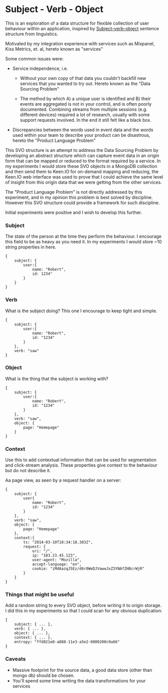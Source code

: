 # Subject - Verb - Object

This is an exploration of a data structure for flexible collection of user behaviour within an application,
inspired by [Subject–verb–object][svo-wikipedia] sentence structure from linguistics.

Motivated by my integration experience with services such as Mixpanel, Kiss Metrics, et. al, hereto known as "services"

Some common issues were:

* Service independence, i.e.
  * Without your own copy of that data you couldn't backfill new services that you wanted to try out.  Hereto known as the "Data Sourcing Problem"

  * The method by which A) a unique user is identified and B) their events are aggregated is not in your control, and is often poorly documented.  Combining streams from multiple sessions (e.g. different devices) required a lot of research, usually with some support requests involved.  In the end it still felt like a black box.

* Discrepancies between the words used in event data and the words used within your team to describe your product can be disastrous, hereto the "Product Language Problem"

This SVO structure is an attempt to address the Data Sourcing Problem by developing an abstract structure which can capture event data in an origin form that can be mapped or reduced to the format required by a service.  In my experiments I would store these SVO objects in a MongoDB collection and then send them to Keen.IO for on-demand mapping and reducing, the Keen.IO web interface was used to prove that I could achieve the same level of insight from this origin data that we were getting from the other services.

The "Product Language Problem" is not directly addressed by this experiment, and in my opinion this problem is best solved by discipline.  However this SVO structure could provide a framework for such discipline.

Initial experiments were positive and I wish to develop this further.

### Subject

The state of the person at the time they perform the behaviour.  I encourage this field to be as heavy as you need it.  In my experiments I would store ~10 string properties in here.

```
{
    subject: {
        user:{
            name: "Robert",
            id: 1234"
        }
    }
}
```

### Verb

What is the subject doing?  This one I encourage to keep tight and simple.

```
{
    subject: {
        user:{
            name: "Robert",
            id: "1234"
        }
    },
    verb: "saw"
}
```

### Object

What is the thing that the subject is working with?

```
{
    subject: {
        user:{
            name: "Robert",
            id: "1234"
        }
    },
    verb: "saw",
    object: {
        page: "Homepage"
    }
}
```

### Context

Use this to add contextual information that can be used for segmentation and click-stream analysis.  These properties give context to the behaviour but do not describe it.

Aa page view, as seen by a request handler on a server:

```
{
    subject: {
        user{
            name: "Robert",
            id: "1234"
        }
    },
    verb: "saw",
    object: {
        page: "Homepage"
    },
    context:{
        ts: "2014-03-10T18:34:18.383Z",
        request: {
            uri: "/",
            ip: "183.23.45.123",
            user-agent: "Mozilla",
            accept-language: "en",
            cookie: "iMdAazqJ5Ez/d6r0WeDJVawwJxZ3YNAfZHBcrWjR"
        }
    }
}
```

### Things that might be useful

Add a random string to every SVO object, before writing it to origin storage.  I did this in my experiments so that I could scan for any obvious duplication:

```
{
    subject: { ... },
    verb: { ... },
    object: { ... },
    context: { ... },
    entropy: "ffd821e0-a888-11e3-a5e2-0800200c9a66"
}
```

### Caveats

* Massive footprint for the source data, a good data store (other than mongo db) should be chosen.
* You'll spend some time writing the data transformations for your services


[svo-wikipedia]: http://en.wikipedia.org/wiki/Subject%E2%80%93verb%E2%80%93object